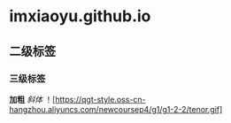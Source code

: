 # imxiaoyu.github.io
## 二级标签
### 三级标签
**加粗**
*斜体*
！[https://qgt-style.oss-cn-hangzhou.aliyuncs.com/newcoursep4/g1/g1-2-2/tenor.gif]
